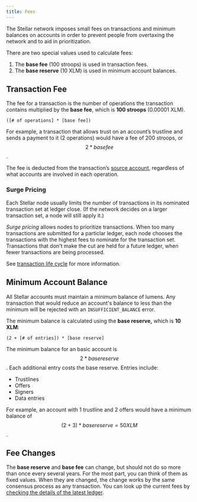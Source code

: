 ```yaml
---
title: Fees
---
```


The Stellar network imposes small fees on transactions and minimum balances on accounts in order to prevent people from overtaxing the network and to aid in prioritization.

There are two special values used to calculate fees:

1. The **base fee** (100 stroops) is used in transaction fees.
2. The **base reserve** (10 XLM) is used in minimum account balances.


## Transaction Fee

The fee for a transaction is the number of operations the transaction contains multiplied by the **base fee**, which is **100 stroops** (0.00001 XLM).

```math-formula
([# of operations] * [base fee])
```

For example, a transaction that allows trust on an account’s trustline and sends a payment to it (2 operations) would have a fee of 200 stroops, or $$2 * base fee$$.

The fee is deducted from the transaction’s [source account](./transactions.md#source-account), regardless of what accounts are involved in each operation.


### Surge Pricing

Each Stellar node usually limits the number of transactions in its nominated transaction set at ledger close. (If the network decides on a larger transaction set, a node will still apply it.) 

*Surge pricing* allows nodes to prioritize transactions. When too many transactions are submitted for a particlar ledger, each node chooses the transactions with the highest fees to nominate for the transaction set. Transactions that don't make the cut are held for a future ledger, when fewer transactions are being processed.

See [transaction life cycle](./transactions.md#life-cycle) for more information.


## Minimum Account Balance

All Stellar accounts must maintain a minimum balance of lumens. Any transaction that would reduce an account's balance to less than the minimum will be rejected with an `INSUFFICIENT_BALANCE` error.

The minimum balance is calculated using the **base reserve,** which is **10 XLM**:

```math-formula
(2 + [# of entries]) * [base reserve]
```

The minimum balance for an basic account is $$2 * base reserve$$. Each additional entry costs the base reserve. Entries include:

- Trustlines
- Offers
- Signers
- Data entries

For example, an account with 1 trustline and 2 offers would have a minimum balance of $$(2 + 3) * base reserve = 50 XLM$$.


## Fee Changes

The **base reserve** and **base fee** can change, but should not do so more than once every several years. For the most part, you can think of them as fixed values. When they are changed, the change works by the same consensus process as any transaction. You can look up the current fees by [checking the details of the latest ledger](../../horizon/reference/endpoints/ledgers-single.md).
